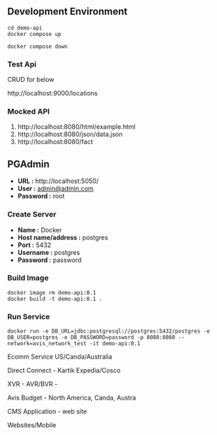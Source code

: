 ## Development Environment
```
cd demo-api
docker compose up

docker compose down
```
### Test Api
CRUD for below

http://localhost:9000/locations



### Mocked API
1. http://localhost:8080/html/example.html
2. http://localhost:8080/json/data.json
3. http://localhost:8080/fact

## PGAdmin
* **URL :** http://localhost:5050/
* **User :** admin@admin.com
* **Password :** root

### Create Server
* **Name :** Docker
* **Host name/address :** postgres
* **Port :** 5432
* **Username :** postgres
* **Password :** password

### Build Image
```
docker image rm demo-api:0.1
docker build -t demo-api:0.1 .
```

### Run Service
```
docker run -e DB_URL=jdbc:postgresql://postgres:5432/postgres -e DB_USER=postgres -e DB_PASSWORD=password -p 8080:8080 --network=avis_network_test -it demo-api:0.1
```

Ecomm Service
US/Canda/Australia

Direct Connect - Kartik
Expedia/Cosco

XVR - AVR/BVR - 

Avis Budget - North America, Canda, Austra

CMS Application - web site

Websites/Mobile



